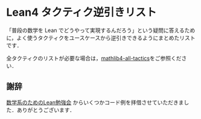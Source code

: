 # Lean4 タクティク逆引きリスト

「普段の数学を Lean でどうやって実現するんだろう」という疑問に答えるために，よく使うタクティクをユースケースから逆引きできるようにまとめたリストです．

全タクティクのリストが必要な場合は，[mathlib4-all-tactics](https://github.com/haruhisa-enomoto/mathlib4-all-tactics/blob/main/all-tactics.md)をご参照ください．

## 謝辞

[数学系のためのLean勉強会](https://github.com/yuma-mizuno/lean-math-workshop) からいくつかコード例を拝借させていただきました．ありがとうございます．